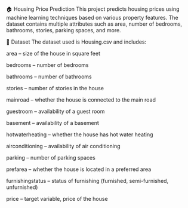 🏠 Housing Price Prediction
This project predicts housing prices using machine learning techniques based on various property features. The dataset contains multiple attributes such as area, number of bedrooms, bathrooms, stories, parking spaces, and more.

📂 Dataset
The dataset used is Housing.csv and includes:

area – size of the house in square feet

bedrooms – number of bedrooms

bathrooms – number of bathrooms

stories – number of stories in the house

mainroad – whether the house is connected to the main road

guestroom – availability of a guest room

basement – availability of a basement

hotwaterheating – whether the house has hot water heating

airconditioning – availability of air conditioning

parking – number of parking spaces

prefarea – whether the house is located in a preferred area

furnishingstatus – status of furnishing (furnished, semi-furnished, unfurnished)

price – target variable, price of the house

